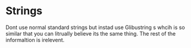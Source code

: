 # Strings 
Dont use normal standard strings but instad use Glibustring s whcih is so similar that you can litrually believe its the same thing. The rest of the informaltion is irelevent.
